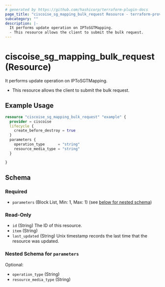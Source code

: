 ```yaml
---
# generated by https://github.com/hashicorp/terraform-plugin-docs
page_title: "ciscoise_sg_mapping_bulk_request Resource - terraform-provider-ciscoise"
subcategory: ""
description: |-
  It performs update operation on IPToSGTMapping.
  - This resource allows the client to submit the bulk request.
---
```


# ciscoise_sg_mapping_bulk_request (Resource)

It performs update operation on IPToSGTMapping.
- This resource allows the client to submit the bulk request.

## Example Usage

```terraform
resource "ciscoise_sg_mapping_bulk_request" "example" {
  provider = ciscoise
  lifecycle {
    create_before_destroy = true
  }
  parameters {
    operation_type      = "string"
    resource_media_type = "string"
  }

}
```

<!-- schema generated by tfplugindocs -->
## Schema

### Required

- `parameters` (Block List, Min: 1, Max: 1) (see [below for nested schema](#nestedblock--parameters))

### Read-Only

- `id` (String) The ID of this resource.
- `item` (String)
- `last_updated` (String) Unix timestamp records the last time that the resource was updated.

<a id="nestedblock--parameters"></a>
### Nested Schema for `parameters`

Optional:

- `operation_type` (String)
- `resource_media_type` (String)


